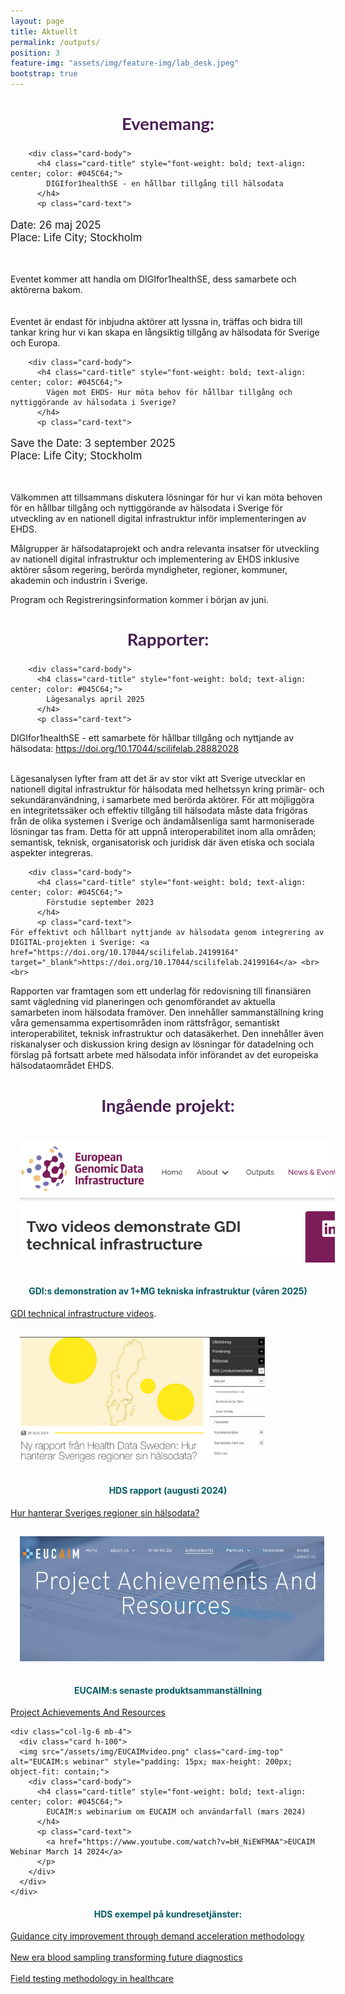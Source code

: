 ```yaml
---
layout: page
title: Aktuellt
permalink: /outputs/
position: 3
feature-img: "assets/img/feature-img/lab_desk.jpeg"
bootstrap: true
---
```

<h2 style="text-align: center; font-weight: bold; font-size: calc(1.2em + 8pt); font-family: 'Lato', sans-serif; color: #491F53;">Evenemang:</h2>


  <!-- Page Content -->
<div class="container">

  <div class="row">
    <div class="col-lg-6 mb-4">
      <div class="card h-100">
        
        <div class="card-body">
          <h4 class="card-title" style="font-weight: bold; text-align: center; color: #045C64;">
            DIGIfor1healthSE - en hållbar tillgång till hälsodata
          </h4>
          <p class="card-text">

  <p style="font-size: calc(1em + 2pt);">
    Date: 26 maj 2025<br>
    Place: Life City; Stockholm
    </p>
    <br>

Eventet kommer att handla om DIGIfor1healthSE, dess samarbete och aktörerna bakom. <br>
<br>
<br>
Eventet är endast för inbjudna aktörer
att lyssna in, träffas och bidra till tankar kring hur vi kan skapa en långsiktig tillgång av hälsodata för Sverige och Europa. </p>
        </div>
      </div>
    </div>
    <div class="col-lg-6 mb-4">
      <div class="card h-100">
        
        <div class="card-body">
          <h4 class="card-title" style="font-weight: bold; text-align: center; color: #045C64;">
            Vägen mot EHDS- Hur möta behov för hållbar tillgång och nyttiggörande av hälsodata i Sverige?
          </h4>
          <p class="card-text">
   <p style="font-size: calc(1em + 2pt);">
    Save the Date: 3 september 2025<br>
    Place: Life City; Stockholm
    </p>
    <br>

Välkommen att tillsammans diskutera lösningar för hur vi kan möta behoven för en hållbar tillgång och nyttiggörande av hälsodata i Sverige för utveckling av en nationell digital infrastruktur inför implementeringen av EHDS.

Målgrupper är hälsodataprojekt och andra relevanta insatser för utveckling av nationell digital infrastruktur och implementering av EHDS inklusive aktörer såsom regering, berörda myndigheter, regioner, kommuner, akademin och industrin i Sverige.

Program och Registreringsinformation kommer i början av juni. </p>
        </div>
      </div>
    </div>
   
  </div>
  <!-- /.row -->

</div>
<!-- /.container --> 
<p style="text-align: center;">
<h2 style="text-align: center; font-weight: bold; font-size: calc(1.2em + 8pt); font-family: 'Lato', sans-serif; color: #491F53;">Rapporter:</h2>

</p>

<div class="container">

  <div class="row">
    <div class="col-lg-6 mb-4">
      <div class="card h-100">
        
        <div class="card-body">
          <h4 class="card-title" style="font-weight: bold; text-align: center; color: #045C64;">
            Lägesanalys april 2025
          </h4>
          <p class="card-text">

   DIGIfor1healthSE - ett samarbete för hållbar tillgång och nyttjande av hälsodata: <a href="https://doi.org/10.17044/scilifelab.28882028" target="_blank">https://doi.org/10.17044/scilifelab.28882028</a> <br> <br>

Lägesanalysen lyfter fram att det är av stor vikt att Sverige utvecklar en nationell digital infrastruktur för hälsodata med helhetssyn kring primär- och sekundäranvändning, i samarbete med berörda aktörer. För att möjliggöra en integritetssäker och effektiv tillgång till hälsodata måste data frigöras från de olika systemen i Sverige och ändamålsenliga samt harmoniserade lösningar tas fram. Detta för att uppnå interoperabilitet inom alla områden; semantisk, teknisk, organisatorisk och juridisk där även etiska och sociala aspekter integreras.</p>
        </div>
      </div>
    </div>
    <div class="col-lg-6 mb-4">
      <div class="card h-100">
        
        <div class="card-body">
          <h4 class="card-title" style="font-weight: bold; text-align: center; color: #045C64;">
            Förstudie september 2023
          </h4>
          <p class="card-text">
    För effektivt och hållbart nyttjande av hälsodata genom integrering av DIGITAL-projekten i Sverige: <a href="https://doi.org/10.17044/scilifelab.24199164" target="_blank">https://doi.org/10.17044/scilifelab.24199164</a> <br><br>

Rapporten var framtagen som ett underlag för redovisning till finansiären samt vägledning vid planeringen och genomförandet av aktuella samarbeten inom hälsodata framöver. Den innehåller sammanställning kring våra gemensamma expertisområden inom rättsfrågor, semantiskt interoperabilitet, teknisk infrastruktur och datasäkerhet. Den innehåller även riskanalyser och diskussion kring design av lösningar för datadelning och förslag på fortsatt arbete med hälsodata inför införandet av det europeiska hälsodataområdet EHDS.</p>
        </div>
      </div>
    </div>
   
  </div>
  <!-- /.row -->

</div>
<!-- /.container --> 
<p style="text-align: center;">
<h2 style="text-align: center; font-weight: bold; font-size: calc(1.2em + 8pt); font-family: 'Lato', sans-serif; color: #491F53;">Ingående projekt:</h2>

</p>

<div class="container">

  <div class="row">
    <div class="col-lg-6 mb-4">
      <div class="card h-100">
       <img src="/assets/img/EGDIvideos.png" class="card-img-top" alt="GDI videos" style="padding: 15px; max-height: 200px; object-fit: contain;"> 
        <div class="card-body">
          <h4 class="card-title" style="font-weight: bold; text-align: center; color: #045C64;">
            GDI:s demonstration av 1+MG tekniska infrastruktur (våren 2025)
          </h4>
          <p class="card-text">

   <a href="https://gdi.onemilliongenomes.eu/news/gdi-technical-infrastructure">GDI technical infrastructure videos</a>.</p>
        </div>
      </div>
    </div>
    <div class="col-lg-6 mb-4">
      <div class="card h-100">
       <img src="/assets/img/HDSrapport.png" class="card-img-top" alt="HDS rapport" style="padding: 15px; max-height: 200px; object-fit: contain;">  
        <div class="card-body">
          <h4 class="card-title" style="font-weight: bold; text-align: center; color: #045C64;">
            HDS rapport (augusti 2024)
          </h4>
          <p class="card-text">
    <a href="https://lnu.se/mot-linneuniversitetet/aktuellt/nyheter/2024/ny-rapport-hur-hanterar-sveriges-regioner-sin-halsodata/">Hur hanterar Sveriges regioner sin hälsodata?</a><br>

</p>
        </div>
      </div>
    </div>
   
  </div>



<div class="container">
  <div class="row">
    <div class="col-lg-6 mb-4">
      <div class="card h-100">
        <img src="/assets/img/EUCAIMproject.png" class="card-img-top" alt="EUCAIM:s senaste produktsammanställning" style="padding: 15px; max-height: 200px; object-fit: contain;"> 
        <div class="card-body">
          <h4 class="card-title" style="font-weight: bold; text-align: center; color: #045C64;">
            EUCAIM:s senaste produktsammanställning
          </h4>
          <p class="card-text">
            <a href="https://cancerimage.eu/achievements/">Project Achievements And Resources</a>
          </p>
        </div>
      </div>
    </div>

    <div class="col-lg-6 mb-4">
      <div class="card h-100">
      <img src="/assets/img/EUCAIMvideo.png" class="card-img-top" alt="EUCAIM:s webinar" style="padding: 15px; max-height: 200px; object-fit: contain;"> 
        <div class="card-body">
          <h4 class="card-title" style="font-weight: bold; text-align: center; color: #045C64;">
            EUCAIM:s webinarium om EUCAIM och användarfall (mars 2024)
          </h4>
          <p class="card-text">
            <a href="https://www.youtube.com/watch?v=bH_NiEWFMAA">EUCAIM Webinar March 14 2024</a>
          </p>
        </div>
      </div>
    </div>
  </div>
</div>


   

  <!-- /.row -->



<div class="container">
  <div class="row justify-content-center">
    <div class="col-lg-12 mb-4">  <!-- Changed from col-lg-6 to col-lg-12 for full width -->
      <div class="card h-100" style="max-width: 800px; margin: 0 auto;">  <!-- Added max-width and margin auto for centering -->
        <div class="card-body">
          <h4 class="card-title" style="font-weight: bold; text-align: center; color: #045C64;">
            HDS exempel på kundresetjänster:
          </h4>
          <p class="card-text">
            <a href="https://european-digital-innovation-hubs.ec.europa.eu/knowledge-hub/success-stories/guidance-city-improvement-through-demand-acceleration-methodology">Guidance city improvement through demand acceleration methodology</a><br><br>
            <a href="https://european-digital-innovation-hubs.ec.europa.eu/knowledge-hub/success-stories/new-era-blood-sampling-transforming-future-diagnostics">New era blood sampling transforming future diagnostics</a><br><br>
            <a href="https://european-digital-innovation-hubs.ec.europa.eu/knowledge-hub/success-stories/field-testing-methodology-healthcare">Field testing methodology in healthcare</a>
          </p>
        </div>
      </div>
    </div>
  </div>
</div>
